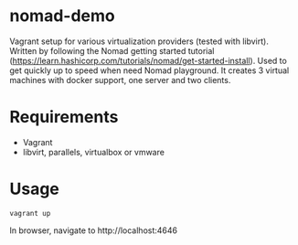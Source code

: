 # nomad-demo

Vagrant setup for various virtualization providers (tested with libvirt).
Written by following the Nomad getting started tutorial (https://learn.hashicorp.com/tutorials/nomad/get-started-install).
Used to get quickly up to speed when need Nomad playground. It creates 3 virtual machines with docker support, one server and two clients.


# Requirements

- Vagrant
- libvirt, parallels, virtualbox or vmware


# Usage

```shell
vagrant up
```

In browser, navigate to http://localhost:4646

